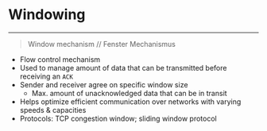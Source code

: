 # Windowing
___
> Window mechanism // Fenster Mechanismus
- Flow control mechanism
- Used to manage amount of data that can be transmitted before receiving an `ACK`
- Sender and receiver agree on specific window size
	- Max. amount of unacknowledged data that can be in transit
- Helps optimize efficient communication over networks with varying speeds & capacities
- Protocols: TCP congestion window; sliding window protocol